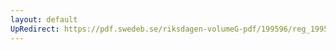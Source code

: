```yaml
---
layout: default
UpRedirect: https://pdf.swedeb.se/riksdagen-volumeG-pdf/199596/reg_199596_UbU/reg_199596_UbU_0008.pdf
---
```

